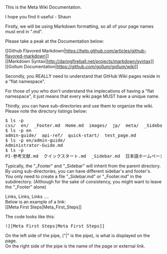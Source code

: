 This is the Meta Wiki Documentation.  

I hope you find it useful - Shaun  

Firstly, we will be using Markdown formatting, so all of your page names must end in ".md".  

Please take a peak at the Documentation below:   
  
[[Github Flavored Markdown|https://help.github.com/articles/github-flavored-markdown]]  
[[Markdown Syntax|http://daringfireball.net/projects/markdown/syntax]]   
[[Gollum Documentation|https://github.com/gollum/gollum/wiki]]   

  
Secondly, you REALLY need to understand that GitHub Wiki pages reside in a "flat namespace".  
  
For those of you who don't understand the implecations of having a "flat namespace", it just means that every wiki page MUST have a unique name.  
  
Thirdly, you can have sub-directories and use them to organize the wiki.   
Please note the directory listings below:  
<pre>
$ ls -p
css/  en/  _Footer.md  Home.md  images/  jp/  meta/  _Sidebar.md
$ ls -p en
admin-guide/  api-ref/  quick-start/  test_page.md
$ ls -p en/admin-guide/
Administrator-Guide.md
$ ls -p
PI-参考文献.md  クイックスタート.md  _Sidebar.md  日本語ホームページ.md  管理者ガイド.md
</pre>
  
Typically, the "_Footer" and "_Sidebar" will inherit from the parent directory.  
By using sub-directories, you can have different sidebar's and footer's.  
You only need to create a file "_Sidebar.md" or "_Footer.md" in the subdirectory.
(Although for the sake of consistency, you might want to leave the "_Footer" alone)  


Links, Links, Links ....  
Below is an example of a link:  
[[Meta First Steps|Meta_First_Steps]]  

The code looks like this:  
<pre>![[Meta First Steps|Meta_First_Steps]]</pre>

On the left side of the pipe, ("|" is the pipe), is what is displayed on the page.  
On the right side of the pipe is the name of the page or external link.  
